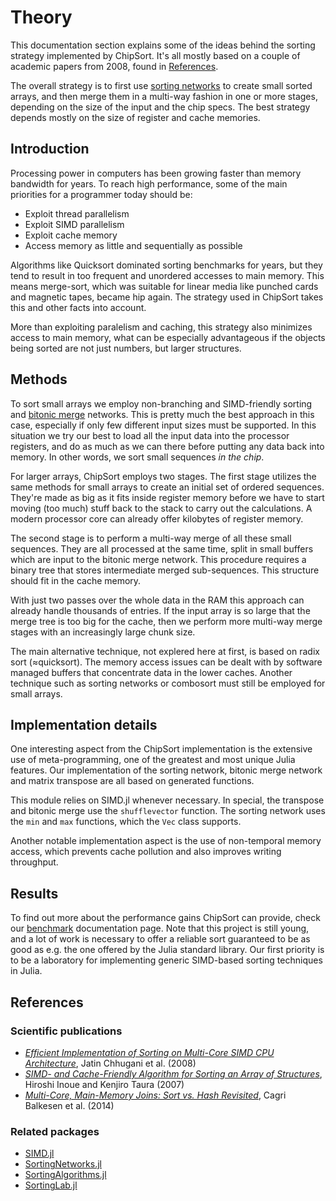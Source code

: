 # Theory

This documentation section explains some of the ideas behind the sorting strategy implemented by ChipSort. It's all mostly based on a couple of academic papers from 2008, found in [References](@ref).

The overall strategy is to first use [sorting networks](http://www.cs.brandeis.edu/~hugues/sorting_networks.html) to create small sorted arrays, and then merge them in a multi-way fashion in one or more stages, depending on the size of the input and the chip specs. The best strategy depends mostly on the size of register and cache memories.

## Introduction

Processing power in computers has been growing faster than memory bandwidth for years. To reach high performance, some of the main priorities for a programmer today should be:
- Exploit thread parallelism
- Exploit SIMD parallelism
- Exploit cache memory
- Access memory as little and sequentially as possible

Algorithms like Quicksort dominated sorting benchmarks for years, but they tend to result in too frequent and unordered accesses to main memory. This means merge-sort, which was suitable for linear media like punched cards and magnetic tapes, became hip again. The strategy used in ChipSort takes this and other facts into account.

More than exploiting paralelism and caching, this strategy also minimizes access to main memory, what can be especially advantageous if the objects being sorted are not just numbers, but larger structures.

## Methods

To sort small arrays we employ non-branching and SIMD-friendly sorting and [bitonic merge](https://en.wikipedia.org/wiki/Bitonic_sorter) networks. This is pretty much the best approach in this case, especially if only few different input sizes must be supported. In this situation we try our best to load all the input data into the processor registers, and do as much as we can there before putting any data back into memory. In other words, we sort small sequences _in the chip_.

For larger arrays, ChipSort employs two stages. The first stage utilizes the same methods for small arrays to create an initial set of ordered sequences. They're made as big as it fits inside register memory before we have to start moving (too much) stuff back to the stack to carry out the calculations. A modern processor core can already offer kilobytes of register memory.

The second stage is to perform a multi-way merge of all these small sequences. They are all processed at the same time, split in small buffers which are input to the bitonic merge network. This procedure requires a binary tree that stores intermediate merged sub-sequences. This structure should fit in the cache memory.

With just two passes over the whole data in the RAM this approach can already handle thousands of entries. If the input array is so large that the merge tree is too big for the cache, then we perform more multi-way merge stages with an increasingly large chunk size.

The main alternative technique, not explered here at first, is based on radix sort (≈quicksort). The memory access issues can be dealt with by software managed buffers that concentrate data in the lower caches. Another technique such as sorting networks or combosort must still be employed for small arrays.

## Implementation details

One interesting aspect from the ChipSort implementation is the extensive use of meta-programming, one of the greatest and most unique Julia features. Our implementation of the sorting network, bitonic merge network and matrix transpose are all based on generated functions.

This module relies on SIMD.jl whenever necessary. In special, the transpose and bitonic merge use the `shufflevector` function. The sorting network uses the `min` and `max` functions, which the `Vec` class supports.

Another notable implementation aspect is the use of non-temporal memory access, which prevents cache pollution and also improves writing throughput.

## Results

To find out more about the performance gains ChipSort can provide, check our [benchmark](benchmark.md) documentation page. Note that this project is still young, and a lot of work is necessary to offer a reliable sort guaranteed to be as good as e.g. the one offered by the Julia standard library. Our first priority is to be a laboratory for implementing generic SIMD-based sorting techniques in Julia.

## References

### Scientific publications

- [_Efficient Implementation of Sorting on Multi-Core SIMD CPU Architecture_](http://www.vldb.org/pvldb/1/1454171.pdf), Jatin Chhugani et al. (2008)
- [_SIMD- and Cache-Friendly Algorithm for Sorting an Array of Structures_](http://www.vldb.org/pvldb/vol8/p1274-inoue.pdf), Hiroshi Inoue and Kenjiro Taura (2007)
- [_Multi-Core, Main-Memory Joins: Sort vs. Hash Revisited_](http://www.vldb.org/pvldb/vol7/p85-balkesen.pdf), Cagri Balkesen et al. (2014)

### Related packages

- [SIMD.jl](https://github.com/eschnett/SIMD.jl)
- [SortingNetworks.jl](https://github.com/JeffreySarnoff/SortingNetworks.jl)
- [SortingAlgorithms.jl](https://github.com/JuliaCollections/SortingAlgorithms.jl)
- [SortingLab.jl](https://github.com/xiaodaigh/SortingLab.jl)
